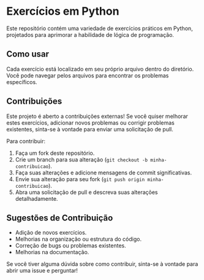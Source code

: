 # Exercícios em Python

Este repositório contém uma variedade de exercícios práticos em Python, projetados para aprimorar a habilidade de lógica de programação.

## Como usar

Cada exercício está localizado em seu próprio arquivo dentro do diretório. Você pode navegar pelos arquivos para encontrar os problemas específicos.

## Contribuições

Este projeto é aberto a contribuições externas! Se você quiser melhorar estes exercícios, adicionar novos problemas ou corrigir problemas existentes, sinta-se à vontade para enviar uma solicitação de pull.

Para contribuir:

1. Faça um fork deste repositório.
2. Crie um branch para sua alteração (`git checkout -b minha-contribuicao`).
3. Faça suas alterações e adicione mensagens de commit significativas.
4. Envie sua alteração para seu fork (`git push origin minha-contribuicao`).
5. Abra uma solicitação de pull e descreva suas alterações detalhadamente.

## Sugestões de Contribuição

- Adição de novos exercícios.
- Melhorias na organização ou estrutura do código.
- Correção de bugs ou problemas existentes.
- Melhorias na documentação.

Se você tiver alguma dúvida sobre como contribuir, sinta-se à vontade para abrir uma issue e perguntar!

